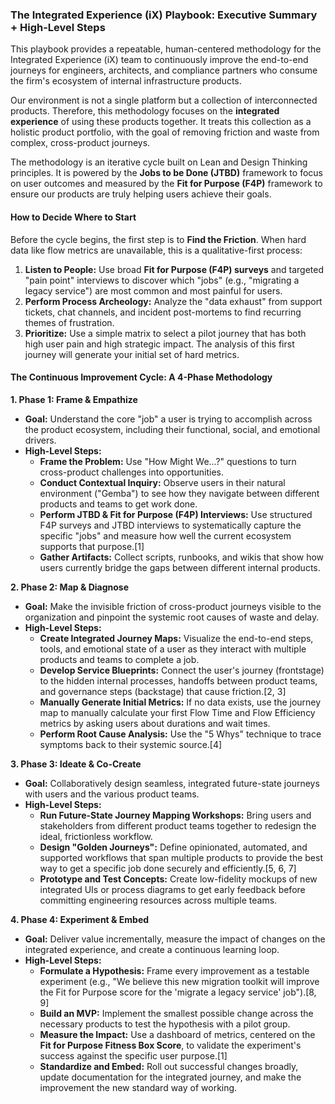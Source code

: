 

### **The Integrated Experience (iX) Playbook: Executive Summary \+ High-Level Steps**

This playbook provides a repeatable, human-centered methodology for the Integrated Experience (iX) team to continuously improve the end-to-end journeys for engineers, architects, and compliance partners who consume the firm's ecosystem of internal infrastructure products.

Our environment is not a single platform but a collection of interconnected products. Therefore, this methodology focuses on the **integrated experience** of using these products together. It treats this collection as a holistic product portfolio, with the goal of removing friction and waste from complex, cross-product journeys.

The methodology is an iterative cycle built on Lean and Design Thinking principles. It is powered by the **Jobs to be Done (JTBD)** framework to focus on user outcomes and measured by the **Fit for Purpose (F4P)** framework to ensure our products are truly helping users achieve their goals.

#### **How to Decide Where to Start**

Before the cycle begins, the first step is to **Find the Friction**. When hard data like flow metrics are unavailable, this is a qualitative-first process:

1. **Listen to People:** Use broad **Fit for Purpose (F4P) surveys** and targeted "pain point" interviews to discover which "jobs" (e.g., "migrating a legacy service") are most common and most painful for users.  
2. **Perform Process Archeology:** Analyze the "data exhaust" from support tickets, chat channels, and incident post-mortems to find recurring themes of frustration.  
3. **Prioritize:** Use a simple matrix to select a pilot journey that has both high user pain and high strategic impact. The analysis of this first journey will generate your initial set of hard metrics.

#### **The Continuous Improvement Cycle: A 4-Phase Methodology**

**1\. Phase 1: Frame & Empathize**

* **Goal:** Understand the core "job" a user is trying to accomplish across the product ecosystem, including their functional, social, and emotional drivers.  
* **High-Level Steps:**  
  * **Frame the Problem:** Use "How Might We...?" questions to turn cross-product challenges into opportunities.  
  * **Conduct Contextual Inquiry:** Observe users in their natural environment ("Gemba") to see how they navigate between different products and teams to get work done.  
  * **Perform JTBD & Fit for Purpose (F4P) Interviews:** Use structured F4P surveys and JTBD interviews to systematically capture the specific "jobs" and measure how well the current ecosystem supports that purpose.\[1\]  
  * **Gather Artifacts:** Collect scripts, runbooks, and wikis that show how users currently bridge the gaps between different internal products.

**2\. Phase 2: Map & Diagnose**

* **Goal:** Make the invisible friction of cross-product journeys visible to the organization and pinpoint the systemic root causes of waste and delay.  
* **High-Level Steps:**  
  * **Create Integrated Journey Maps:** Visualize the end-to-end steps, tools, and emotional state of a user as they interact with multiple products and teams to complete a job.  
  * **Develop Service Blueprints:** Connect the user's journey (frontstage) to the hidden internal processes, handoffs between product teams, and governance steps (backstage) that cause friction.\[2, 3\]  
  * **Manually Generate Initial Metrics:** If no data exists, use the journey map to manually calculate your first Flow Time and Flow Efficiency metrics by asking users about durations and wait times.  
  * **Perform Root Cause Analysis:** Use the "5 Whys" technique to trace symptoms back to their systemic source.\[4\]

**3\. Phase 3: Ideate & Co-Create**

* **Goal:** Collaboratively design seamless, integrated future-state journeys with users and the various product teams.  
* **High-Level Steps:**  
  * **Run Future-State Journey Mapping Workshops:** Bring users and stakeholders from different product teams together to redesign the ideal, frictionless workflow.  
  * **Design "Golden Journeys":** Define opinionated, automated, and supported workflows that span multiple products to provide the best way to get a specific job done securely and efficiently.\[5, 6, 7\]  
  * **Prototype and Test Concepts:** Create low-fidelity mockups of new integrated UIs or process diagrams to get early feedback before committing engineering resources across multiple teams.

**4\. Phase 4: Experiment & Embed**

* **Goal:** Deliver value incrementally, measure the impact of changes on the integrated experience, and create a continuous learning loop.  
* **High-Level Steps:**  
  * **Formulate a Hypothesis:** Frame every improvement as a testable experiment (e.g., "We believe this new migration toolkit will improve the Fit for Purpose score for the 'migrate a legacy service' job").\[8, 9\]  
  * **Build an MVP:** Implement the smallest possible change across the necessary products to test the hypothesis with a pilot group.  
  * **Measure the Impact:** Use a dashboard of metrics, centered on the **Fit for Purpose Fitness Box Score**, to validate the experiment's success against the specific user purpose.\[1\]  
  * **Standardize and Embed:** Roll out successful changes broadly, update documentation for the integrated journey, and make the improvement the new standard way of working.